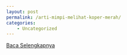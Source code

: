 ```yaml
---
layout: post
permalink: /arti-mimpi-melihat-koper-merah/
categories:
    - Uncategorized
---
```


[Baca Selengkapnya](/04)